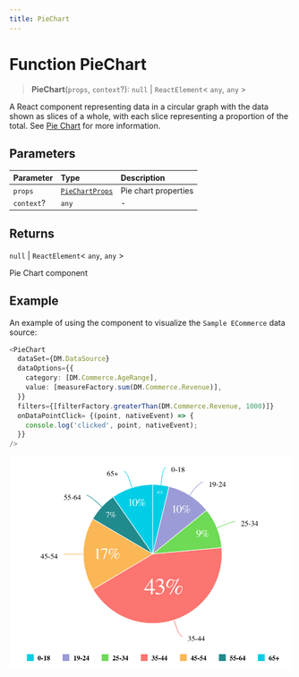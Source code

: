 ```yaml
---
title: PieChart
---
```


# Function PieChart

> **PieChart**(`props`, `context`?): `null` \| `ReactElement`\< `any`, `any` \>

A React component representing data in a circular graph with the data shown as slices of a whole,
with each slice representing a proportion of the total.
See [Pie Chart](https://docs.sisense.com/main/SisenseLinux/pie-chart.htm) for more information.

## Parameters

| Parameter | Type | Description |
| :------ | :------ | :------ |
| `props` | [`PieChartProps`](../interfaces/interface.PieChartProps.md) | Pie chart properties |
| `context`? | `any` | - |

## Returns

`null` \| `ReactElement`\< `any`, `any` \>

Pie Chart component

## Example

An example of using the component to visualize the `Sample ECommerce` data source:
```ts
<PieChart
  dataSet={DM.DataSource}
  dataOptions={{
    category: [DM.Commerce.AgeRange],
    value: [measureFactory.sum(DM.Commerce.Revenue)],
  }}
  filters={[filterFactory.greaterThan(DM.Commerce.Revenue, 1000)]}
  onDataPointClick= {(point, nativeEvent) => {
    console.log('clicked', point, nativeEvent);
  }}
/>
```

<img src="../../../img/pie-chart-example-1.png" width="600px" />

